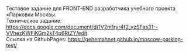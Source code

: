 Тестовое задание для FRONT-END разработчика учебного проекта «Парковки Москвы.
<br>
Техническое задание:
https://docs.google.com/document/d/1V2m1ryr4f2_yzSFas31--VVhezKWFiKGm2kT4p6RtZY/edit
<br>
Ссылка на GithubPages:
https://gehemahnet.github.io/moscow-parking-test/
